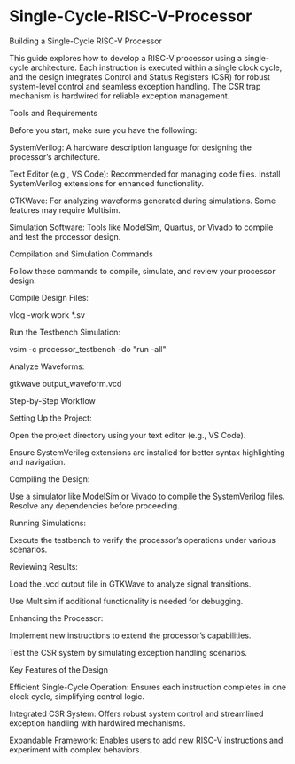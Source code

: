 # Single-Cycle-RISC-V-Processor
Building a Single-Cycle RISC-V Processor

This guide explores how to develop a RISC-V processor using a single-cycle architecture. Each instruction is executed within a single clock cycle, and the design integrates Control and Status Registers (CSR) for robust system-level control and seamless exception handling. The CSR trap mechanism is hardwired for reliable exception management.

Tools and Requirements

Before you start, make sure you have the following:

SystemVerilog:
A hardware description language for designing the processor’s architecture.

Text Editor (e.g., VS Code):
Recommended for managing code files. Install SystemVerilog extensions for enhanced functionality.

GTKWave:
For analyzing waveforms generated during simulations. Some features may require Multisim.

Simulation Software:
Tools like ModelSim, Quartus, or Vivado to compile and test the processor design.

Compilation and Simulation Commands

Follow these commands to compile, simulate, and review your processor design:

Compile Design Files:

vlog -work work *.sv

Run the Testbench Simulation:

vsim -c processor_testbench -do "run -all"

Analyze Waveforms:

gtkwave output_waveform.vcd

Step-by-Step Workflow

Setting Up the Project:

Open the project directory using your text editor (e.g., VS Code).

Ensure SystemVerilog extensions are installed for better syntax highlighting and navigation.

Compiling the Design:

Use a simulator like ModelSim or Vivado to compile the SystemVerilog files. Resolve any dependencies before proceeding.

Running Simulations:

Execute the testbench to verify the processor’s operations under various scenarios.

Reviewing Results:

Load the .vcd output file in GTKWave to analyze signal transitions.

Use Multisim if additional functionality is needed for debugging.

Enhancing the Processor:

Implement new instructions to extend the processor’s capabilities.

Test the CSR system by simulating exception handling scenarios.

Key Features of the Design

Efficient Single-Cycle Operation:
Ensures each instruction completes in one clock cycle, simplifying control logic.

Integrated CSR System:
Offers robust system control and streamlined exception handling with hardwired mechanisms.

Expandable Framework:
Enables users to add new RISC-V instructions and experiment with complex behaviors.

